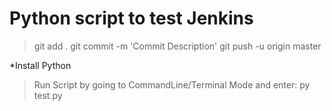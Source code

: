 # Python script to test Jenkins
>git add .
>git commit -m 'Commit Description'
>git push -u origin master

*Install Python 
>Run Script by going to CommandLine/Terminal Mode and enter: py test.py
